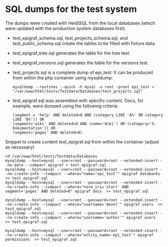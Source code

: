 # SQL dumps for the test system

The dumps were created with HeidiSQL from the local databases
(which were updated with the production system databases first).

- test_epigraf_schema.sql, test_projects_schema.sql, and test_public_schema.sql create the tables
  to be filled with fixture data.

- test_epigraf_tree.sql generates the table for the tree test.

- test_epigraf_versions.sql generates the table for the versions test.

- test_projects.sql is a complete dump of epi_test. It can be produced from within the
  php container using mysqldump:
  ```
  mysqldump --routines --quick -h mysql -u root -proot epi_test > "/var/www/html/tests/Testdata/Databases/test_projects.sql"
  ```

- test_epigraf.sql was assembled with specific content.
  Docs, for example, were dumped using the following criteria:
  ```
  (segment = 'help' AND deleted=0 AND (category LIKE 'A%' OR category LIKE 'B%')) OR
  (segment='wiki' AND deleted=0 AND (name='Wiki') OR (category='G. Dokumentation')) OR
  (segment='pages' AND deleted=0)
  ```

Snippet to create content test_epigraf.sql from within the container (adjust as necessary)
```
cd /var/www/html/tests/Testdata/Databases
mysqldump --host=mysql --user=root --password=root --extended-insert --no-data --compact epigraf > test_epigraf.sql
mysqldump --host=mysql --user=root --password=root --extended-insert --no-create-info --compact --where="name='epi_test'" epigraf databanks  >> test_epigraf.sql
mysqldump --host=mysql --user=root --password=root --extended-insert --no-create-info --compact --where="norm_iri='start' AND segment='pages' AND deleted=0" epigraf docs  >> test_epigraf.sql

mysqldump --host=mysql --user=root --password=root --extended-insert --no-create-info --compact --where="username='devel'" epigraf users  >> test_epigraf.sql
mysqldump --host=mysql --user=root --password=root --extended-insert --no-create-info --compact --where="username='author'" epigraf users  >> test_epigraf.sql

mysqldump --host=mysql --user=root --password=root --extended-insert --no-create-info --compact --where="entity_name='epi_test'" epigraf permissions  >> test_epigraf.sql
```

